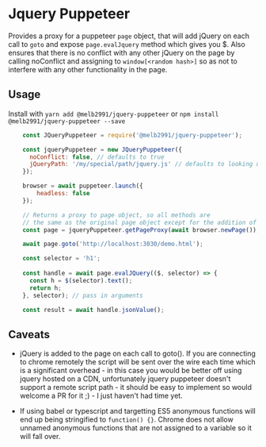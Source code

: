 # Jquery Puppeteer
Provides a proxy for a puppeteer `page` object, that will add jQuery on each call to `goto` and expose `page.evalJquery` method which gives you $.
Also ensures that there is no conflict with any other jQuery on the page by calling noConflict and assigning to `window[<random hash>]` so as not to interfere with any other functionality in the page. 

## Usage
Install with `yarn add @melb2991/jquery-puppeteer` or `npm install @melb2991/jquery-puppeteer --save`

```javascript
    const JQueryPuppeteer = require('@melb2991/jquery-puppeteer');

    const jqueryPuppeteer = new JQueryPuppeteer({
      noConflict: false, // defaults to true
      jQueryPath: '/my/special/path/jquery.js' // defaults to looking up jquery in node_modules with require.resolve
    });

    browser = await puppeteer.launch({
        headless: false
    });

    // Returns a proxy to page object, so all methods are 
    // the same as the original page object except for the addition of "evalJQuery()"
    const page = jqueryPuppeteer.getPageProxy(await browser.newPage());

    await page.goto('http://localhost:3030/demo.html');

    const selector = 'h1';
  
    const handle = await page.evalJQuery(($, selector) => {
      const h = $(selector).text();
      return h;
    }, selector); // pass in arguments

    const result = await handle.jsonValue();
```

## Caveats
- jQuery is added to the page on each call to goto(). If you are connecting to chrome remotely the script will be sent over the wire each time which is a significant overhead - in this case you would be better off using jquery hosted on a CDN, unfortunately jquery puppeteer doesn't support a remote script path - it should be easy to implement so would welcome a PR for it ;) - I just haven't had time yet.

- If using babel or typescript and targetting ES5 anonymous functions will end up being stringified to `function() {}`. Chrome does not allow unnamed
anonymous functions that are not assigned to a variable so it will fall over.